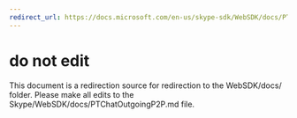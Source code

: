 ```yaml
---
redirect_url: https://docs.microsoft.com/en-us/skype-sdk/WebSDK/docs/PTChatOutgoingP2P
---
```

# do not edit
This document is a redirection source for redirection to the WebSDK/docs/ folder. Please make all edits to the Skype/WebSDK/docs/PTChatOutgoingP2P.md file.


